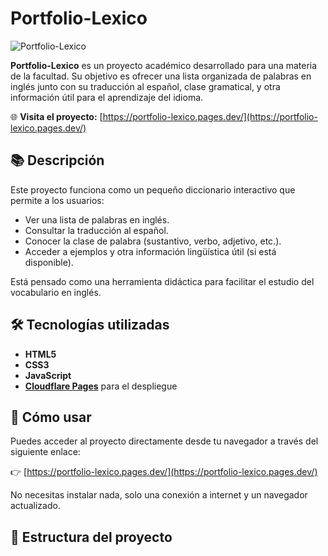 # Portfolio-Lexico

![Portfolio-Lexico](https://portfolio-lexico.pages.dev/favicon.ico)

**Portfolio-Lexico** es un proyecto académico desarrollado para una materia de la facultad. Su objetivo es ofrecer una lista organizada de palabras en inglés junto con su traducción al español, clase gramatical, y otra información útil para el aprendizaje del idioma.

🌐 **Visita el proyecto:** [https://portfolio-lexico.pages.dev/](https://portfolio-lexico.pages.dev/)

## 📚 Descripción

Este proyecto funciona como un pequeño diccionario interactivo que permite a los usuarios:

- Ver una lista de palabras en inglés.
- Consultar la traducción al español.
- Conocer la clase de palabra (sustantivo, verbo, adjetivo, etc.).
- Acceder a ejemplos y otra información lingüística útil (si está disponible).

Está pensado como una herramienta didáctica para facilitar el estudio del vocabulario en inglés.

## 🛠️ Tecnologías utilizadas

- **HTML5**
- **CSS3**
- **JavaScript**
- **[Cloudflare Pages](https://pages.cloudflare.com/)** para el despliegue

## 🚀 Cómo usar

Puedes acceder al proyecto directamente desde tu navegador a través del siguiente enlace:

👉 [https://portfolio-lexico.pages.dev/](https://portfolio-lexico.pages.dev/)

No necesitas instalar nada, solo una conexión a internet y un navegador actualizado.

## 📁 Estructura del proyecto

